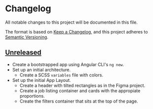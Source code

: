 # Changelog

All notable changes to this project will be documented in this file.

The format is based on [Keep a Changelog](https://keepachangelog.com/en/1.0.0/),
and this project adheres to
[Semantic Versioning](https://semver.org/spec/v2.0.0.html).

## [Unreleased]

- Create a bootstrapped app using Angular CLI's `ng new`.
- Set up an initial architecture.
  - Create a SCSS `variables` file with colors.
- Set up the initial App Layout.
  - Create a header with tilted rectangles as in the Figma project.
  - Create a job listing container and cards with the appropiate proportions.
  - Create the filters container that sits at the top of the page.

[unreleased]: https://github.com/davidomarf/job-listing/compare/master...develop
